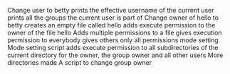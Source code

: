 Change user to betty
prints the effective username of the current user
prints all the groups the current user is part of
Change owner of hello to betty
creates an empty file called hello
adds execute permission to the owner of the file hello
Adds multiple permissions to a file
gives execution permission to everybody
gives others only all permissions
mode setting
Mode setting script
adds execute permission to all subdirectories of the current directory for the owner, the group owner and all other users
More directories made
A script to change group owner
